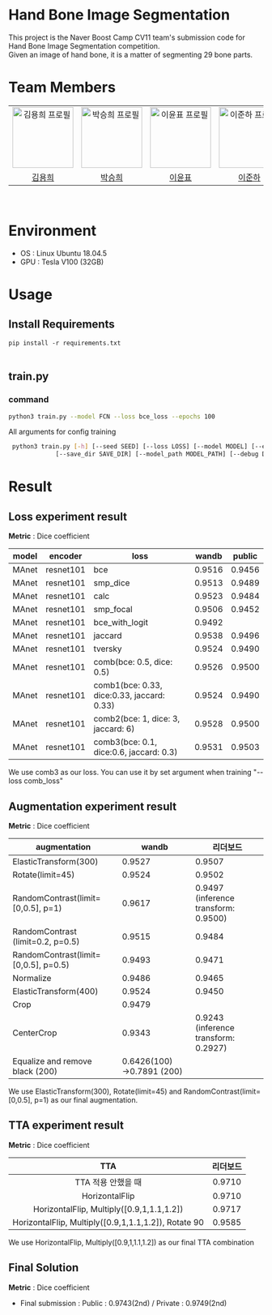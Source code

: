# Hand Bone Image Segmentation
This project is the Naver Boost Camp CV11 team's submission code for Hand Bone Image Segmentation competition.  
Given an image of hand bone, it is a matter of segmenting 29 bone parts.



# Team Members

<div align="center">
  <table>
    <tr>
      <td align="center">
        <a href="https://github.com/hykhhijk">
            <img src="https://avatars.githubusercontent.com/u/58303938?v=4" alt="김용희 프로필" width=120 height=120 />
        </a>
      </td>
      <td align="center">
        <a href="https://github.com/HipJaengYiCat">
          <img src="https://avatars.githubusercontent.com/u/78784633?v=4" alt="박승희 프로필" width=120 height=120 />
        </a>
      </td>
      <td align="center">
        <a href="https://github.com/imsmile2000">
          <img src="https://avatars.githubusercontent.com/u/69185594?v=4" alt="이윤표 프로필" width=120 height=120 />
        </a>
      </td>
      <td align="center">
        <a href="https://github.com/junha-lee">
          <img src="https://avatars.githubusercontent.com/u/44857783?v=4" alt="이준하 프로필" width=120 height=120 />
        </a>
      </td>
      <td align="center">
        <a href="https://github.com/JaiyoungJoo">
          <img src="https://avatars.githubusercontent.com/u/103994779?v=4" alt="주재영 프로필" width=120 height=120 />
        </a>
      </td>
    </tr>
    <tr>
      <td align="center">
        <a href="https://github.com/hykhhijk">
          김용희
        </a>
      </td>
      <td align="center">
        <a href="https://github.com/HipJaengYiCat">
          박승희
        </a>
      </td>
      <td align="center">
        <a href="https://github.com/imsmile2000">
          이윤표
        </a>
      </td>
      <td align="center">
        <a href="https://github.com/junha-lee">
          이준하
        </a>
      </td>
      <td align="center">
        <a href="https://github.com/JaiyoungJoo">
          주재영
        </a>
      </td>
    </tr>
  </table>
</div>

<br/>
<div id="5"></div>
 
# Environment
- OS : Linux Ubuntu 18.04.5
- GPU : Tesla V100 (32GB)


# Usage

## Install Requirements

`pip install -r requirements.txt`
<br></br>
## train.py

### command 

  ```bash
  python3 train.py --model FCN --loss bce_loss --epochs 100
  ```
  All arguments for config training
 ```bash
  python3 train.py [-h] [--seed SEED] [--loss LOSS] [--model MODEL] [--epochs EPOCHS] [--val_every VAL_EVERY] [--train_batch TRAIN_BATCH] [--train_workers TRAIN_WORKERS] [--wandb WANDB] [--encoder ENCODER]
              [--save_dir SAVE_DIR] [--model_path MODEL_PATH] [--debug DEBUG] [--transform TRANSFORM] [--acc_steps ACC_STEPS] [--dataclean DATACLEAN]
  ```

# Result

## Loss experiment result
**Metric** : Dice coefficient

| **model** | **encoder**   | **loss**                                       | **wandb**  | **public** |
|-------|-----------|--------------------------------------------|--------|--------|
| MAnet | resnet101 | bce                                        | 0.9516 | 0.9456 |
| MAnet | resnet101 | smp_dice                                   | 0.9513 | 0.9489 |
| MAnet | resnet101 | calc                                       | 0.9523 | 0.9484 |
| MAnet | resnet101 | smp_focal                                  | 0.9506 | 0.9452 |
| MAnet | resnet101 | bce_with_logit                             | 0.9492 |        |
| MAnet | resnet101 | jaccard                                    | 0.9538 | 0.9496 |
| MAnet | resnet101 | tversky                                    | 0.9524 | 0.9490 |
| MAnet | resnet101 | comb(bce: 0.5, dice: 0.5)                  | 0.9526 | 0.9500 |
| MAnet | resnet101 | comb1(bce: 0.33, dice:0.33, jaccard: 0.33) | 0.9524 | 0.9490 |
| MAnet | resnet101 | comb2(bce: 1, dice: 3, jaccard: 6)         | 0.9528 | 0.9500 |
| MAnet | resnet101 | comb3(bce: 0.1, dice:0.6, jaccard: 0.3)    | 0.9531 | 0.9503 |  

We use comb3 as our loss. You can use it by set argument when training "--loss comb_loss"

      
## Augmentation experiment result
**Metric** : Dice coefficient

| **augmentation**                     | **wandb**      | **리더보드**                          |
|--------------------------------------|---------------------------|---------------------------------------|
| ElasticTransform(300)                | 0.9527                    | 0.9507                                |
| Rotate(limit=45)                     | 0.9524                    | 0.9502                                |
| RandomContrast(limit=[0,0.5], p=1)   | 0.9617                    | 0.9497 (inference transform: 0.9500)  |
| RandomContrast (limit=0.2, p=0.5)    | 0.9515                    | 0.9484                                |
| RandomContrast(limit=[0,0.5], p=0.5) | 0.9493                    | 0.9471                                |
| Normalize                            | 0.9486                    | 0.9465                                |
| ElasticTransform(400)                | 0.9524                    | 0.9450                                |
| Crop                                 | 0.9479                    |                                       |
| CenterCrop                           | 0.9343                    | 0.9243 (inference transform: 0.2927)  |
| Equalize and remove black (200)      | 0.6426(100) →0.7891 (200) |                                       |  

We use ElasticTransform(300), Rotate(limit=45) and RandomContrast(limit=[0,0.5], p=1) as our final augmentation.  



## TTA experiment result
**Metric** : Dice coefficient

|                                 **TTA**                               |     **리더보드**    |
|:-----------------------------------------------------------------:|:------------------:|
|                        TTA   적용 안했을 때                       |        0.9710      |
|                           HorizontalFlip                          |        0.9710      |
|            HorizontalFlip,     Multiply([0.9,1,1.1,1.2])           |        0.9717      |
|     HorizontalFlip,     Multiply([0.9,1,1.1,1.2]),     Rotate 90    |        0.9585      |

We use HorizontalFlip,     Multiply([0.9,1,1.1,1.2]) as our final TTA combination  


## Final Solution
**Metric** : Dice coefficient

- Final submission : Public : 0.9743(2nd) / Private : 0.9749(2nd)
